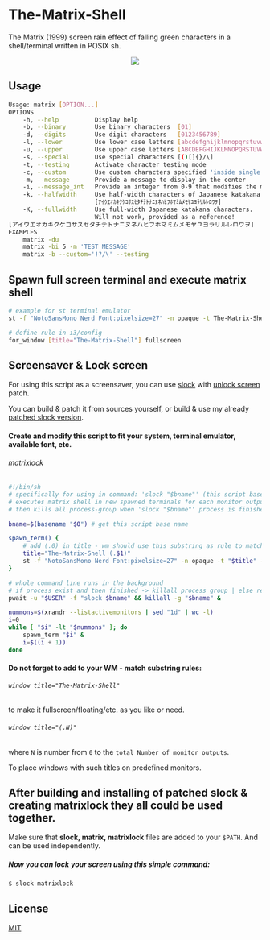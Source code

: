 # The-Matrix-Shell
The Matrix (1999) screen rain effect of falling green characters in a shell/terminal written in POSIX sh.
<p align="center">
    <img src="https://user-images.githubusercontent.com/15724752/181203605-18912e4a-5657-4e61-a830-7d8fe5b85f2e.gif"/>
</p>

## Usage
```sh
Usage: matrix [OPTION...]
OPTIONS
    -h, --help          Display help
    -b, --binary        Use binary characters  [01]
    -d, --digits        Use digit characters   [0123456789]
    -l, --lower         Use lower case letters [abcdefghijklmnopqrstuvwxyz]
    -u, --upper         Use upper case letters [ABCDEFGHIJKLMNOPQRSTUVWXYZ]
    -s, --special       Use special characters [()[]{}/\]
    -t, --testing       Activate character testing mode
    -c, --custom        Use custom characters specified 'inside single quotes'
    -m, --message       Provide a message to display in the center
    -i, --message_int   Provide an integer from 0-9 that modifies the message
    -k, --halfwidth     Use half-width characters of Japanese katakana
                        [ｱｲｳｴｵｶｷｸｹｺｻｽｾﾀﾁﾃﾄﾅﾆﾇﾈﾊﾋﾌﾎﾏﾐﾑﾒﾓﾔﾕﾖﾗﾘﾙﾚﾛﾜｦ]
    -K, --fullwidth     Use full-width Japanese katakana characters.
                        Will not work, provided as a reference!
[アイウエオカキクケコサスセタチテトナニヌネハヒフホマミムメモヤユヨラリルレロワヲ]
EXAMPLES
    matrix -du
    matrix -bi 5 -m 'TEST MESSAGE'
    matrix -b --custom='!?/\' --testing
```

## Spawn full screen terminal and execute matrix shell
```sh
# example for st terminal emulator
st -f "NotoSansMono Nerd Font:pixelsize=27" -n opaque -t The-Matrix-Shell -e matrix -du

# define rule in i3/config
for_window [title="The-Matrix-Shell"] fullscreen
```

## Screensaver & Lock screen
For using this script as a screensaver, you can use [slock](https://tools.suckless.org/slock/) with [unlock screen](https://tools.suckless.org/slock/patches/unlock_screen/) patch.

You can build & patch it from sources yourself, or build & use my already [patched slock version](https://github.com/WANDEX/slock).

#### Create and modify this script to fit your system, terminal emulator, available font, etc.
###### matrixlock
```sh
#!/bin/sh
# specifically for using in command: 'slock "$bname"' (this script base name)
# executes matrix shell in new spawned terminals for each monitor output
# then kills all process-group when 'slock "$bname"' process is finished

bname=$(basename "$0") # get this script base name

spawn_term() {
    # add (.0) in title - wm should use this substring as rule to match monitor output
    title="The-Matrix-Shell (.$1)"
    st -f "NotoSansMono Nerd Font:pixelsize=27" -n opaque -t "$title" -e matrix -du
}

# whole command line runs in the background
# if process exist and then finished -> killall process group | else return 1 (does nothing)
pwait -u "$USER" -f "slock $bname" && killall -g "$bname" &

nummons=$(xrandr --listactivemonitors | sed "1d" | wc -l)
i=0
while [ "$i" -lt "$nummons" ]; do
    spawn_term "$i" &
    i=$((i + 1))
done
```
#### Do not forget to add to your WM - match substring rules:
###### `window title="The-Matrix-Shell"`
to make it fullscreen/floating/etc. as you like or need.

###### `window title="(.N)"`
where `N` is number from `0` to the `total Number of monitor outputs`.

To place windows with such titles on predefined monitors.

## After building and installing of patched slock & creating matrixlock they all could be used together.
Make sure that **slock, matrix, matrixlock** files are added to your `$PATH`. And can be used independently.

##### Now you can lock your screen using this simple command:
```console
$ slock matrixlock
```

## License
[MIT](https://choosealicense.com/licenses/mit/)

